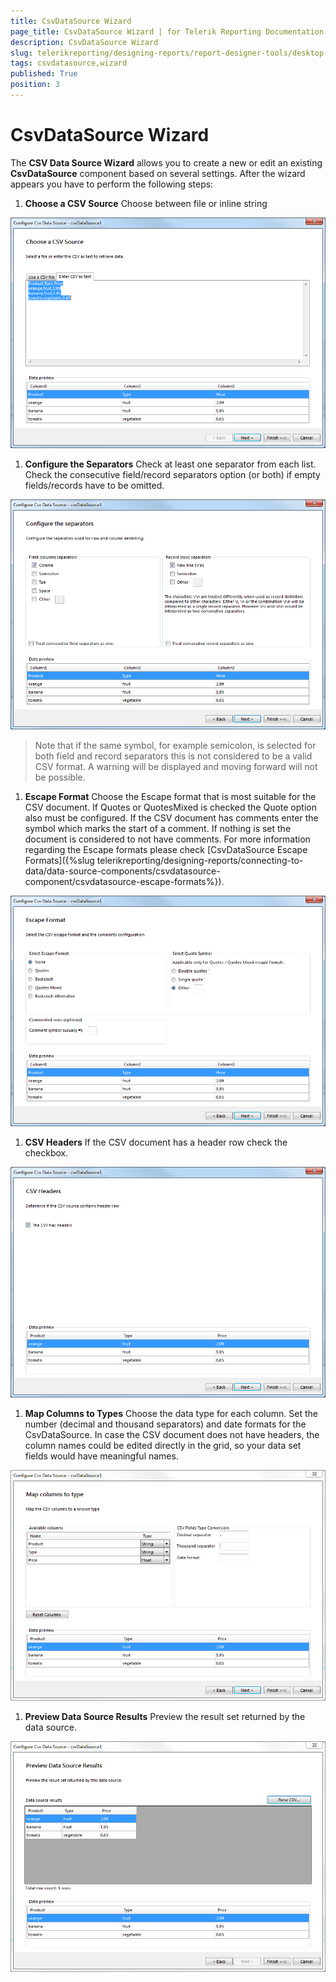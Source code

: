 ```yaml
---
title: CsvDataSource Wizard
page_title: CsvDataSource Wizard | for Telerik Reporting Documentation
description: CsvDataSource Wizard
slug: telerikreporting/designing-reports/report-designer-tools/desktop-designers/tools/data-source-wizards/csvdatasource-wizard
tags: csvdatasource,wizard
published: True
position: 3
---
```


# CsvDataSource Wizard



The __CSV Data Source Wizard__  allows you to create a new or edit an existing         __CsvDataSource__  component based on several settings.         After the wizard appears you have to perform the following steps:       

1. __Choose a CSV Source__ Choose between file or inline string               

  ![Csv Data Source Wizard 1](images/DataSources/CsvDataSourceWizard1.png)

1. __Configure the Separators__ Check at least one separator from each list. Check the consecutive field/record separators option (or both)               if empty fields/records have to be omitted.               

  ![Csv Data Source Wizard 2](images/DataSources/CsvDataSourceWizard2.png)

   >Note that if the same symbol, for example semicolon, is selected for both field and record separators this is not considered to be                 a valid CSV format. A warning will be displayed and moving forward will not be possible.               

1. __Escape Format__ Choose the Escape format that is most suitable for the CSV document.               If Quotes or QuotesMixed is checked the Quote option also must be configured.               If the CSV document has comments enter the symbol which marks the start of a comment.               If nothing is set the document is considered to not have comments.             For more information regarding the Escape formats please check [CsvDataSource Escape Formats]({%slug telerikreporting/designing-reports/connecting-to-data/data-source-components/csvdatasource-component/csvdatasource-escape-formats%}).               

  ![Csv Data Source Wizard 3](images/DataSources/CsvDataSourceWizard3.png)

1. __CSV Headers__ If the CSV document has a header row check the checkbox.               

  ![Csv Data Source Wizard 4](images/DataSources/CsvDataSourceWizard4.png)

1. __Map Columns to Types__ Choose the data type for each column. Set the number (decimal and thousand separators) and date formats for the CsvDataSource.               In case the CSV document does not have headers, the column names could be edited directly in the grid,               so your data set fields would have meaningful names.               

  ![Csv Data Source Wizard 5](images/DataSources/CsvDataSourceWizard5.png)

1. __Preview Data Source Results__ Preview the result set returned by the data source.               

  ![Csv Data Source Wizard 6](images/DataSources/CsvDataSourceWizard6.png)

